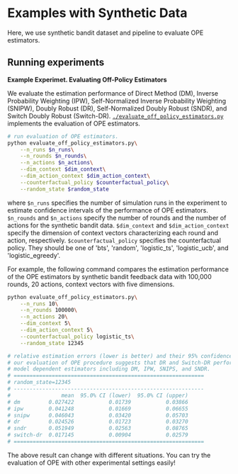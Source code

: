 # Examples with Synthetic Data
Here, we use synthetic bandit dataset and pipeline to evaluate OPE estimators.


## Running experiments

**Example Experimet. Evaluating Off-Policy Estimators**

We evaluate the estimation performance of Direct Method (DM), Inverse Probability Weighting (IPW), Self-Normalized Inverse Probability Weighting (SNIPW), Doubly Robust (DR), Self-Normalized Doubly Robust (SNDR), and Switch Doubly Robust (Switch-DR).
[`./evaluate_off_policy_estimators.py`](./evaluate_off_policy_estimators.py) implements the evaluation of OPE estimators.

```bash
# run evaluation of OPE estimators.
python evaluate_off_policy_estimators.py\
    --n_runs $n_runs\
    --n_rounds $n_rounds\
    --n_actions $n_actions\
    --dim_context $dim_context\
    --dim_action_context $dim_action_context\
    --counterfactual_policy $counterfactual_policy\
    --random_state $random_state
```
where `$n_runs` specifies the number of simulation runs in the experiment to estimate confidence intervals of the performance of OPE estimators.
`$n_rounds` and `$n_actions` specify the number of rounds and the number of actions for the synthetic bandit data.
`$dim_context` and `$dim_action_context` specify the dimension of context vectors characterizing each round and action, respectively.
`$counterfactual_policy` specifies the counterfactual policy.
They should be one of 'bts', 'random', 'logistic_ts', 'logistic_ucb', and 'logistic_egreedy'.

For example, the following command compares the estimation performance of the OPE estimators by synthetic bandit feedback data with 100,000 rounds, 20 actions, context vectors with five dimensions.

```bash
python evaluate_off_policy_estimators.py\
    --n_runs 10\
    --n_rounds 100000\
    --n_actions 20\
    --dim_context 5\
    --dim_action_context 5\
    --counterfactual_policy logistic_ts\
    --random_state 12345

# relative estimation errors (lower is better) and their 95% confidence intervals of OPE estimators.
# our evaluation of OPE procedure suggests that DR and Switch-DR perform better than other
# model dependent estimators including DM, IPW, SNIPS, and SNDR.
# ============================================================
# random_state=12345
# ------------------------------------------------------------
#                mean  95.0% CI (lower)  95.0% CI (upper)
# dm         0.027422           0.01739           0.03866
# ipw        0.041248           0.01669           0.06655
# snipw      0.046043           0.03420           0.05703
# dr         0.024526           0.01723           0.03270
# sndr       0.051949           0.02563           0.08765
# switch-dr  0.017145           0.00904           0.02579
# ============================================================
```

The above result can change with different situations.
You can try the evaluation of OPE with other experimental settings easily!
